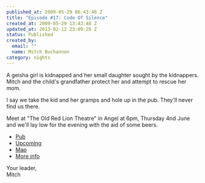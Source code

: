 ```yaml
--- 
published_at: 2009-05-29 06:43:48 Z
title: "Episode #17: Code Of Silence"
created_at: 2009-05-29 13:43:48 Z
updated_at: 2013-02-12 23:09:26 Z
status: Published
created_by: 
  email: ""
  name: Mitch Buchannon
category: nights
---
```


A geisha girl is kidnapped and her small daughter sought by the kidnappers. Mitch and the child's grandfather protect her and attempt to rescue her mom.

I say we take the kid and her gramps and hole up in the pub.  They'll never find us there.

Meet at "The Old Red Lion Theatre" in Angel at 6pm, Thursday 4nd June and we'll lay low for the evening with the aid of some beers.

* [Pub](http://www.fancyapint.com/pubs/pub73.html)
* [Upcoming](http://upcoming.yahoo.com/event/2798890/?ps=5)
* [Map](http://maps.google.co.uk/maps?f=q&source=s_q&hl=en&geocode=&q=418+St+John+Street,+EC1V+4NJ&sll=53.800651,-4.064941&sspn=14.95462,39.550781&ie=UTF8&ll=51.531641,-0.105872&spn=0.007675,0.019312&z=16&iwloc=A)
* [More info](http://www.tv.com/Baywatch+Nights/Code+of+Silence/episode/41757/summary.html)

Your leader,  
Mitch
